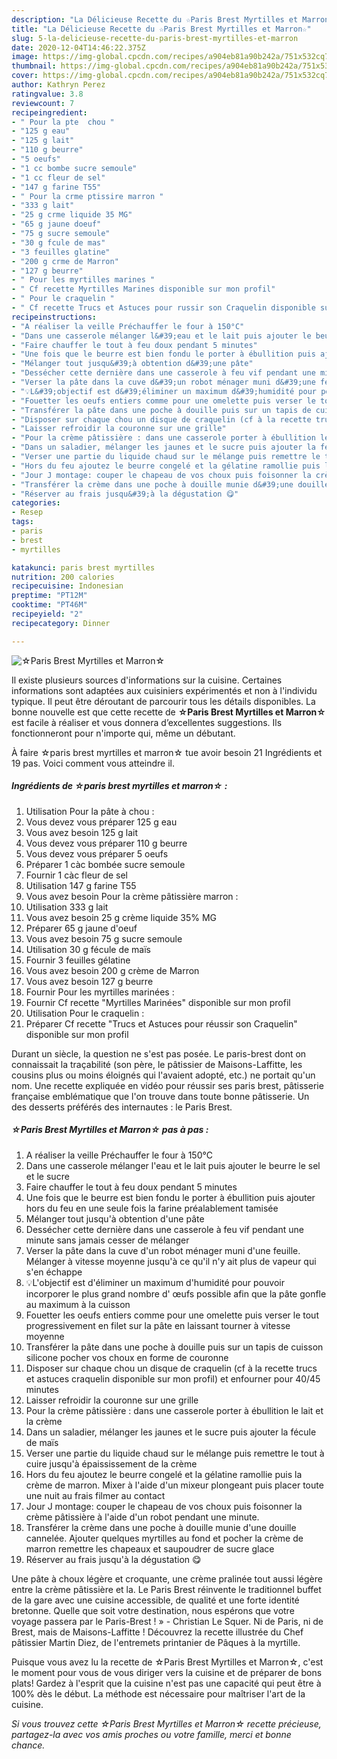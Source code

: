 ```yaml
---
description: "La Délicieuse Recette du ☆Paris Brest Myrtilles et Marron☆"
title: "La Délicieuse Recette du ☆Paris Brest Myrtilles et Marron☆"
slug: 5-la-delicieuse-recette-du-paris-brest-myrtilles-et-marron
date: 2020-12-04T14:46:22.375Z
image: https://img-global.cpcdn.com/recipes/a904eb81a90b242a/751x532cq70/☆paris-brest-myrtilles-et-marron☆-photo-principale-de-la-recette.jpg
thumbnail: https://img-global.cpcdn.com/recipes/a904eb81a90b242a/751x532cq70/☆paris-brest-myrtilles-et-marron☆-photo-principale-de-la-recette.jpg
cover: https://img-global.cpcdn.com/recipes/a904eb81a90b242a/751x532cq70/☆paris-brest-myrtilles-et-marron☆-photo-principale-de-la-recette.jpg
author: Kathryn Perez
ratingvalue: 3.8
reviewcount: 7
recipeingredient:
- " Pour la pte  chou "
- "125 g eau"
- "125 g lait"
- "110 g beurre"
- "5 oeufs"
- "1 cc bombe sucre semoule"
- "1 cc fleur de sel"
- "147 g farine T55"
- " Pour la crme ptissire marron "
- "333 g lait"
- "25 g crme liquide 35 MG"
- "65 g jaune doeuf"
- "75 g sucre semoule"
- "30 g fcule de mas"
- "3 feuilles glatine"
- "200 g crme de Marron"
- "127 g beurre"
- " Pour les myrtilles marines "
- " Cf recette Myrtilles Marines disponible sur mon profil"
- " Pour le craquelin "
- " Cf recette Trucs et Astuces pour russir son Craquelin disponible sur mon profil"
recipeinstructions:
- "A réaliser la veille Préchauffer le four à 150°C"
- "Dans une casserole mélanger l&#39;eau et le lait puis ajouter le beurre le sel et le sucre"
- "Faire chauffer le tout à feu doux pendant 5 minutes"
- "Une fois que le beurre est bien fondu le porter à ébullition puis ajouter hors du feu en une seule fois la farine préalablement tamisée"
- "Mélanger tout jusqu&#39;à obtention d&#39;une pâte"
- "Dessécher cette dernière dans une casserole à feu vif pendant une minute sans jamais cesser de mélanger"
- "Verser la pâte dans la cuve d&#39;un robot ménager muni d&#39;une feuille. Mélanger à vitesse moyenne jusqu&#39;à ce qu&#39;il n&#39;y ait plus de vapeur qui s&#39;en échappe"
- "💡L&#39;objectif est d&#39;éliminer un maximum d&#39;humidité pour pouvoir incorporer le plus grand nombre d&#39; œufs possible afin que la pâte gonfle au maximum à la cuisson"
- "Fouetter les oeufs entiers comme pour une omelette puis verser le tout progressivement en filet sur la pâte en laissant tourner à vitesse moyenne"
- "Transférer la pâte dans une poche à douille puis sur un tapis de cuisson silicone pocher vos choux en forme de couronne"
- "Disposer sur chaque chou un disque de craquelin (cf à la recette trucs et astuces craquelin disponible sur mon profil) et enfourner pour 40/45 minutes"
- "Laisser refroidir la couronne sur une grille"
- "Pour la crème pâtissière : dans une casserole porter à ébullition le lait et la crème"
- "Dans un saladier, mélanger les jaunes et le sucre puis ajouter la fécule de maïs"
- "Verser une partie du liquide chaud sur le mélange puis remettre le tout à cuire jusqu&#39;à épaississement de la crème"
- "Hors du feu ajoutez le beurre congelé et la gélatine ramollie puis la crème de marron. Mixer à l&#39;aide d&#39;un mixeur plongeant puis placer toute une nuit au frais filmer au contact"
- "Jour J montage: couper le chapeau de vos choux puis foisonner la crème pâtissière à l&#39;aide d&#39;un robot pendant une minute."
- "Transférer la crème dans une poche à douille munie d&#39;une douille cannelée. Ajouter quelques myrtilles au fond et pocher la crème de marron remettre les chapeaux et saupoudrer de sucre glace"
- "Réserver au frais jusqu&#39;à la dégustation 😋"
categories:
- Resep
tags:
- paris
- brest
- myrtilles

katakunci: paris brest myrtilles 
nutrition: 200 calories
recipecuisine: Indonesian
preptime: "PT12M"
cooktime: "PT46M"
recipeyield: "2"
recipecategory: Dinner

---
```



![☆Paris Brest Myrtilles et Marron☆](https://img-global.cpcdn.com/recipes/a904eb81a90b242a/751x532cq70/☆paris-brest-myrtilles-et-marron☆-photo-principale-de-la-recette.jpg)

Il existe plusieurs sources d'informations sur la cuisine. Certaines informations sont adaptées aux cuisiniers expérimentés et non à l'individu typique. Il peut être déroutant de parcourir tous les détails disponibles. La bonne nouvelle est que cette recette de <strong> ☆Paris Brest Myrtilles et Marron☆ </strong> est facile à réaliser et vous donnera d’excellentes suggestions. Ils fonctionneront pour n'importe qui, même un débutant.

<!--inarticleads1-->

À faire ☆paris brest myrtilles et marron☆ tue avoir besoin 21 Ingrédients et 19 pas. Voici comment vous atteindre il.

##### Ingrédients de ☆paris brest myrtilles et marron☆ :

1. Utilisation  Pour la pâte à chou :
1. Vous devez vous préparer 125 g eau
1. Vous avez besoin 125 g lait
1. Vous devez vous préparer 110 g beurre
1. Vous devez vous préparer 5 oeufs
1. Préparer 1 càc bombée sucre semoule
1. Fournir 1 càc fleur de sel
1. Utilisation 147 g farine T55
1. Vous avez besoin  Pour la crème pâtissière marron :
1. Utilisation 333 g lait
1. Vous avez besoin 25 g crème liquide 35% MG
1. Préparer 65 g jaune d&#39;oeuf
1. Vous avez besoin 75 g sucre semoule
1. Utilisation 30 g fécule de maïs
1. Fournir 3 feuilles gélatine
1. Vous avez besoin 200 g crème de Marron
1. Vous avez besoin 127 g beurre
1. Fournir  Pour les myrtilles marinées :
1. Fournir  Cf recette &#34;Myrtilles Marinées&#34; disponible sur mon profil
1. Utilisation  Pour le craquelin :
1. Préparer  Cf recette &#34;Trucs et Astuces pour réussir son Craquelin&#34; disponible sur mon profil


Durant un siècle, la question ne s&#39;est pas posée. Le paris-brest dont on connaissait la traçabilité (son père, le pâtissier de Maisons-Laffitte, les cousins plus ou moins éloignés qui l&#39;avaient adopté, etc.) ne portait qu&#39;un nom. Une recette expliquée en vidéo pour réussir ses paris brest, pâtisserie française emblématique que l&#39;on trouve dans toute bonne pâtisserie. Un des desserts préférés des internautes : le Paris Brest. 

<!--inarticleads2-->

##### ☆Paris Brest Myrtilles et Marron☆ pas à pas :

1. A réaliser la veille Préchauffer le four à 150°C
1. Dans une casserole mélanger l&#39;eau et le lait puis ajouter le beurre le sel et le sucre
1. Faire chauffer le tout à feu doux pendant 5 minutes
1. Une fois que le beurre est bien fondu le porter à ébullition puis ajouter hors du feu en une seule fois la farine préalablement tamisée
1. Mélanger tout jusqu&#39;à obtention d&#39;une pâte
1. Dessécher cette dernière dans une casserole à feu vif pendant une minute sans jamais cesser de mélanger
1. Verser la pâte dans la cuve d&#39;un robot ménager muni d&#39;une feuille. Mélanger à vitesse moyenne jusqu&#39;à ce qu&#39;il n&#39;y ait plus de vapeur qui s&#39;en échappe
1. 💡L&#39;objectif est d&#39;éliminer un maximum d&#39;humidité pour pouvoir incorporer le plus grand nombre d&#39; œufs possible afin que la pâte gonfle au maximum à la cuisson
1. Fouetter les oeufs entiers comme pour une omelette puis verser le tout progressivement en filet sur la pâte en laissant tourner à vitesse moyenne
1. Transférer la pâte dans une poche à douille puis sur un tapis de cuisson silicone pocher vos choux en forme de couronne
1. Disposer sur chaque chou un disque de craquelin (cf à la recette trucs et astuces craquelin disponible sur mon profil) et enfourner pour 40/45 minutes
1. Laisser refroidir la couronne sur une grille
1. Pour la crème pâtissière : dans une casserole porter à ébullition le lait et la crème
1. Dans un saladier, mélanger les jaunes et le sucre puis ajouter la fécule de maïs
1. Verser une partie du liquide chaud sur le mélange puis remettre le tout à cuire jusqu&#39;à épaississement de la crème
1. Hors du feu ajoutez le beurre congelé et la gélatine ramollie puis la crème de marron. Mixer à l&#39;aide d&#39;un mixeur plongeant puis placer toute une nuit au frais filmer au contact
1. Jour J montage: couper le chapeau de vos choux puis foisonner la crème pâtissière à l&#39;aide d&#39;un robot pendant une minute.
1. Transférer la crème dans une poche à douille munie d&#39;une douille cannelée. Ajouter quelques myrtilles au fond et pocher la crème de marron remettre les chapeaux et saupoudrer de sucre glace
1. Réserver au frais jusqu&#39;à la dégustation 😋


Une pâte à choux légère et croquante, une crème pralinée tout aussi légère entre la crème pâtissière et la. Le Paris Brest réinvente le traditionnel buffet de la gare avec une cuisine accessible, de qualité et une forte identité bretonne. Quelle que soit votre destination, nous espérons que votre voyage passera par le Paris-Brest ! » - Christian Le Squer. Ni de Paris, ni de Brest, mais de Maisons-Laffitte ! Découvrez la recette illustrée du Chef pâtissier Martin Diez, de l&#39;entremets printanier de Pâques à la myrtille. 

<!--inarticleads1-->

<p>
Puisque vous avez lu la recette de ☆Paris Brest Myrtilles et Marron☆, c'est le moment pour vous de vous diriger vers la cuisine et de préparer de bons plats! Gardez à l'esprit que la cuisine n'est pas une capacité qui peut être à 100% dès le début. La méthode est nécessaire pour maîtriser l'art de la cuisine.
</p>

<p>
<i>Si vous trouvez cette ☆Paris Brest Myrtilles et Marron☆ recette précieuse, partagez-la avec vos amis proches ou votre famille, merci et bonne chance.</i>
</p>

